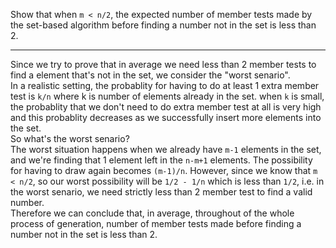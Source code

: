 Show that when `m < n/2`, the expected number of member tests made by the set-based algorithm before finding a number not in the set is less than 2.

---

Since we try to prove that in average we need less than 2 member tests to find a element that's not in the set, we consider the "worst senario".  
In a realistic setting, the probablity for having to do at least 1 extra member test is `k/n` where k is number of elements already in the set. when `k` is small, the probablity that we don't need to do extra member test at all is very high and this probablity decreases as we successfully insert more elements into the set.  
So what's the worst senario?  
The worst situation happens when we already have `m-1` elements in the set, and we're finding that 1 element left in the `n-m+1` elements. The possibility for having to draw again becomes `(m-1)/n`.
However, since we know that `m < n/2`, so our worst possibility will be
`1/2 - 1/n` which is less than `1/2`, i.e. in the worst senario, we need strictly less than 2 member test to find a valid number.  
Therefore we can conclude that, in average, throughout of the whole process of generation, number of member tests made before finding a number not in the set is less than 2.
